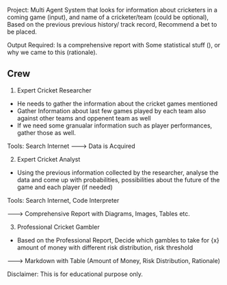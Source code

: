 Project: Multi Agent System that looks for information about cricketers in a coming game (input), and name of a cricketer/team (could be optional), Based on the previous 
previous history/ track record, Recommend a bet to be placed.

Output Required: Is a comprehensive report with Some statistical stuff (), or why we came to this (rationale).



Crew
----

1. Expert Cricket Researcher
- He needs to gather the information about the cricket games mentioned
- Gather Information about last few games played by each team also against other teams and oppenent team as well
- If we need some granualar information such as player performances, gather those as well.

Tools: Search Internet
---> Data is Acquired

2. Expert Cricket Analyst
- Using the previous information collected by the researcher, analyse the data and come up with probabilities, possibilities
about the future of the game and each player (if needed)

Tools: Search Internet, Code Interpreter

---> Comprehensive Report with Diagrams, Images, Tables etc.

3. Professional Cricket Gambler 
- Based on the Professional Report, Decide which gambles to take for {x} amount of money with different risk distribution, risk threshold

---> Markdown with Table (Amount of Money, Risk Distribution, Rationale)


Disclaimer: This is for educational purpose only.
